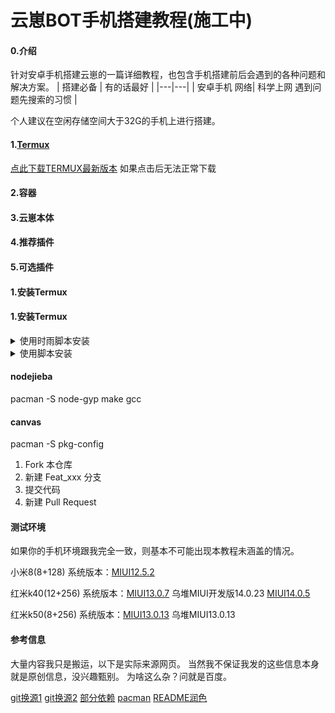 # 云崽BOT手机搭建教程(施工中)

#### 0.介绍
针对安卓手机搭建云崽的一篇详细教程，也包含手机搭建前后会遇到的各种问题和解决方案。
|  搭建必备 |  有的话最好 |
|---|---|
|  安卓手机 网络|  科学上网 遇到问题先搜索的习惯 |

个人建议在空闲存储空间大于32G的手机上进行搭建。
#### 1.[Termux](https://f-droid.org/en/packages/com.termux/)
[点此下载TERMUX最新版本](https://f-droid.org/repo/com.termux_118.apk)
如果点击后无法正常下载
#### 2.容器
#### 3.云崽本体
#### 4.推荐插件
#### 5.可选插件
#### 1.安装Termux
#### 1.安装Termux

<details><summary>使用时雨脚本安装</summary>

- 图片修复 / 动漫图片修复 + `图片`

</details>
<details><summary>使用脚本安装</summary>

- 图片修复 / 动漫图片修复 + `图片`

</details>

#### nodejieba

pacman -S node-gyp make gcc


#### canvas


pacman -S pkg-config

1.  Fork 本仓库
2.  新建 Feat_xxx 分支
3.  提交代码
4.  新建 Pull Request

#### 测试环境
如果你的手机环境跟我完全一致，则基本不可能出现本教程未涵盖的情况。

小米8(8+128) 系统版本：[MIUI12.5.2](https://xiaomirom.com/download/mi-8-dipper-stable-V12.5.2.0.QEACNXM/)

红米k40(12+256) 系统版本：[MIUI13.0.7](https://xiaomirom.com/download/redmi-k40-mi-11x-poco-f3-alioth-stable-V13.0.7.0.SKHCNXM/) 乌堆MIUI开发版14.0.23 [MIUI14.0.5](https://xiaomirom.com/download/redmi-k40-mi-11x-poco-f3-alioth-stable-V14.0.5.0.TKHCNXM/)

红米k50(8+256) 系统版本：[MIUI13.0.13](https://xiaomirom.com/download/redmi-k50-rubens-stable-V13.0.13.0.SLNCNXM/) 乌堆MIUI13.0.13

#### 参考信息
大量内容我只是搬运，以下是实际来源网页。
当然我不保证我发的这些信息本身就是原创信息，没兴趣甄别。
为啥这么杂？问就是百度。


[git换源1](https://blog.csdn.net/qq_45723638/article/details/123494464)
[git换源2](https://blog.csdn.net/as8996606/article/details/124879105)
[部分依赖](https://blog.csdn.net/qq_39099905/article/details/125228920)
[pacman](https://zhuanlan.zhihu.com/p/383694450)
[README润色](https://gitee.com/TimeRainStarSky/TRSS-Plugin/edit/main/README.md)